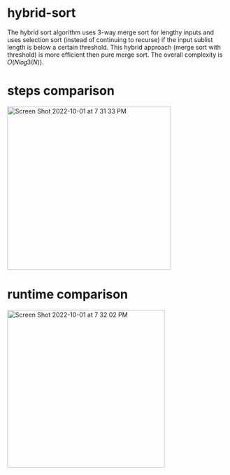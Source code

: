 # hybrid-sort
The hybrid sort algorithm uses 3-way merge sort for lengthy inputs and uses selection sort (instead of continuing to recurse) if the input sublist length is below a certain threshold. This hybrid approach (merge sort with threshold) is more efficient then pure merge sort. The overall complexity is 𝑂(𝑁𝑙𝑜𝑔3(𝑁)).

# steps comparison
<img width="373" alt="Screen Shot 2022-10-01 at 7 31 33 PM" src="https://user-images.githubusercontent.com/49523649/193430680-904356cf-f6ee-4721-bf96-58dd3fce2e46.png">

# runtime comparison
<img width="360" alt="Screen Shot 2022-10-01 at 7 32 02 PM" src="https://user-images.githubusercontent.com/49523649/193430688-1a182dd4-25a9-41eb-8772-c072edf455b6.png">

